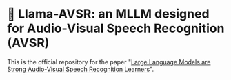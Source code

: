 # 🦙 Llama-AVSR: an MLLM designed for Audio-Visual Speech Recognition (AVSR)

This is the official repository for the paper "[Large Language Models are Strong Audio-Visual Speech
Recognition Learners](https://arxiv.org/pdf/2409.12319)".
